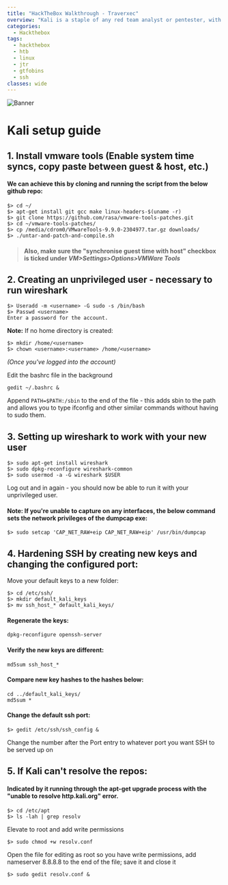 ```yaml
---
title: "HackTheBox Walkthrough - Traverxec"
overview: "Kali is a staple of any red team analyst or pentester, with a huge range of tools that will see you through nearly any engagement. Here are a few of the basic setup steps I use when building a new image."
categories:
  - Hackthebox
tags:
  - hackthebox
  - htb
  - linux
  - jtr
  - gtfobins
  - ssh
classes: wide
---
```


![Banner](https://opalsec.github.io/assets/images/KaliSetupNotes/KaliBanner.png)

# Kali setup guide


## 1. Install vmware tools (Enable system time syncs, copy paste between guest & host, etc.)

#### We can achieve this by cloning and running the script from the below github repo:

```
$> cd ~/
$> apt-get install git gcc make linux-headers-$(uname -r)
$> git clone https://github.com/rasa/vmware-tools-patches.git
$> cd ~/vmware-tools-patches/
$> cp /media/cdrom0/VMwareTools-9.9.0-2304977.tar.gz downloads/
$> ./untar-and-patch-and-compile.sh
```

> #### **Also, make sure the "synchronise guest time with host" checkbox is ticked under** _VM>Settings>Options>VMWare Tools_

## 2. Creating an unprivileged user - necessary to run wireshark

```
$> Useradd -m <username> -G sudo -s /bin/bash
$> Passwd <username>     
Enter a password for the account.
```

**Note:** If no home directory is created:
```
$> mkdir /home/<username>
$> chown <username>:<username> /home/<username>
```

_(Once you've logged into the account)_

Edit the bashrc file in the background

`gedit ~/.bashrc &`

Append `PATH=$PATH:/sbin` to the end of the file - this adds sbin to the path and allows you to type ifconfig and other similar commands without having to sudo them.

## 3. Setting up wireshark to work with your new user

```
$> sudo apt-get install wireshark
$> sudo dpkg-reconfigure wireshark-common
$> sudo usermod -a -G wireshark $USER
```

Log out and in again - you should now be able to run it with your unprivileged user.

#### **Note:** If you're unable to capture on any interfaces, the below command sets the network privileges of the dumpcap exe:
`$> sudo setcap 'CAP_NET_RAW+eip CAP_NET_RAW+eip' /usr/bin/dumpcap`

## 4. Hardening SSH by creating new keys and changing the configured port:

Move your default keys to a new folder:

```
$> cd /etc/ssh/
$> mkdir default_kali_keys
$> mv ssh_host_* default_kali_keys/
```

#### Regenerate the keys:

`dpkg-reconfigure openssh-server`

#### Verify the new keys are different:

`md5sum ssh_host_*` 

#### Compare new key hashes to the hashes below:

```
cd ../default_kali_keys/
md5sum *
```

#### Change the default ssh port:

`$> gedit /etc/ssh/ssh_config &`

Change the number after the Port entry to whatever port you want SSH to be served up on

## 5. If Kali can't resolve the repos:

#### Indicated by it running through the apt-get upgrade process with the "unable to resolve http.kali.org" error.

```
$> cd /etc/apt
$> ls -lah | grep resolv
```
Elevate to root and add write permissions

`$> sudo chmod +w resolv.conf`

Open the file for editing as root so you have write permissions, add nameserver 8.8.8.8 to the end of the file; save it and close it

`$> sudo gedit resolv.conf &`
